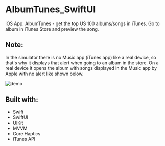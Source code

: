 # AlbumTunes_SwiftUI
iOS App: AlbumTunes - get the top US 100 albums/songs in iTunes. Go to album in iTunes Store and preview the song.

## Note:
In the simulator there is no Music app (iTunes app) like a real device, so that's why it displays that alert when going to an album in the store.  On a real device it opens the album with songs displayed in the Music app by Apple with no alert like shown below.

![demo](demo.gif)

## Built with:
* Swift
* SwiftUI
* UIKit
* MVVM
* Core Haptics
* iTunes API


